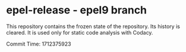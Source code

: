 # epel-release - epel9 branch

This repository contains the frozen state of the repository.
Its history is cleared. It is used only for static code
analysis with Codacy.

Commit Time: 1712375923